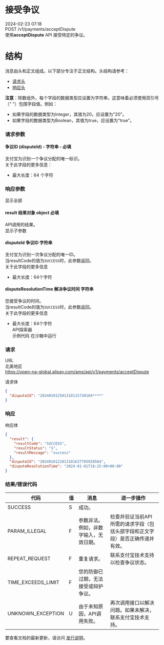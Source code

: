 接受争议
==================  
2024-02-23 07:18  
POST /v1/payments/acceptDispute  
使用**acceptDispute** API 接受特定的争议。

结构
==========

消息由头和正文组成。以下部分专注于正文结构。头结构请参考：
*   [请求头](https://global.alipay.com/docs/ac/ams/api_fund#ML5ur)
*   [响应头](https://global.alipay.com/docs/ac/ams/api_fund#WWH90)

**注意**：除数组外，每个字段的数据类型应设置为字符串。这意味着必须使用双引号（" "）包围字段值。例如：
*   如果字段的数据类型为Integer，其值为20，应设置为"20"。
*   如果字段的数据类型为Boolean，其值为true，应设置为"true"。
### 请求参数  
#### 争议ID (disputeId) - 字符串 - 必填  
支付宝为识别一个争议分配的唯一标识。  
关于此字段的更多信息：  
*   最大长度：64 个字符
### 响应参数  
显示全部  
#### result 结果对象 object 必填  
API调用的结果。  
显示子参数  
#### disputeId 争议ID 字符串  
支付宝为识别一次争议分配的唯一ID。  
当resultCode的值为`SUCCESS`时，此参数返回。  
关于此字段的更多信息  
*   最大长度：64个字符  
#### disputeResolutionTime 解决争议时间 字符串  
您接受争议的时间。  
当resultCode的值为`SUCCESS`时，此参数返回。  
关于此字段的更多信息  
*   最大长度：64个字符  
API探索器  
示例代码 在沙箱中运行
### 请求  
URL  
北美地区  
https://open-na-global.alipay.com/ams/api/v1/payments/acceptDispute  

请求体  
```json
{
  "disputeId": "202401012501310115730104****"
}
```

### 响应  
响应体  
```json
{
  "result": {
    "resultCode": "SUCCESS",
    "resultStatus": "S",
    "resultMessage": "success"
  },
  "disputeId": "2024010121013101637705928564",
  "disputeResolutionTime": "2024-01-01T18:25:00+00:00"
}
```

### 结果/错误代码  
| 代码 | 值 | 消息 | 进一步操作 |
| --- | --- | --- | --- |
| SUCCESS | S | 成功。 |  |
| PARAM\_ILLEGAL | F | 参数非法。例如，非数字输入，无效日期。 | 检查并验证当前API所需的请求字段（包括头部字段和正文字段）是否正确传递并有效。 |
| REPEAT\_REQUEST | F | 重复请求。 | 联系支付宝技术支持以检查争议状态。 |
| TIME\_EXCEEDS\_LIMIT | F | 您的防御已过期，无法接受或辩护争议。 |  |
| UNKNOWN\_EXCEPTION | U | 由于未知原因，API调用失败。 | 再次调用接口以解决问题。如果未解决，联系支付宝技术支持。 |

要查看文档的最新更新，请访问 [发行说明](https://global.alipay.com/docs/releasenotes)。  
